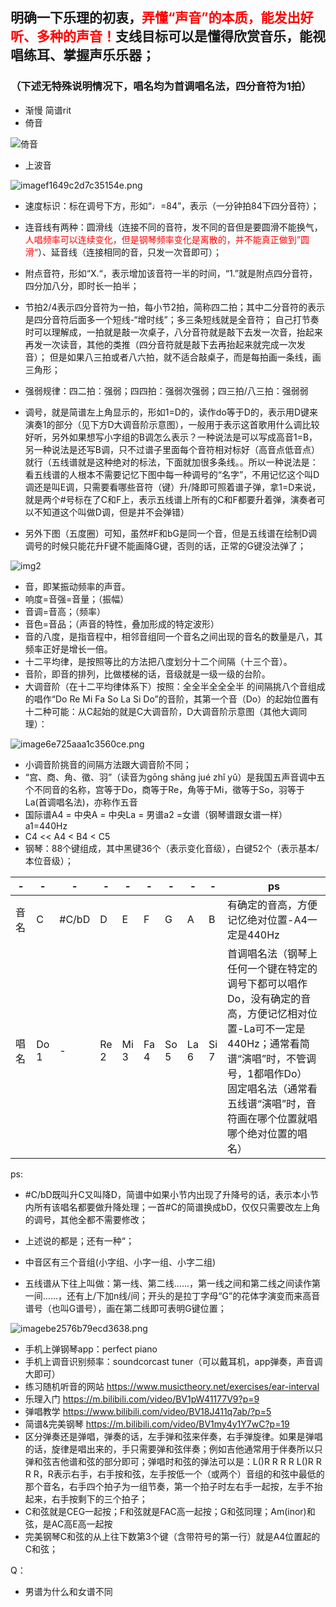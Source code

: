 ## 明确一下乐理的初衷，<font color=red>弄懂“声音”的本质，能发出好听、多种的声音！</font>支线目标可以是懂得欣赏音乐，能视唱练耳、掌握声乐乐器；
### （下述无特殊说明情况下，唱名均为首调唱名法，四分音符为1拍）

- 渐慢 简谱rit
- 倚音

![倚音](https://ywsswy.top/imagehub/?path=倚音.png)

- 上波音

![imagef1649c2d7c35154e.png](https://ywsswy.top/imagehub/?path=波音.png)

- 速度标识：标在调号下方，形如“♩=84”，表示（一分钟拍84下四分音符）；

- 连音线有两种：圆滑线（连接不同的音符，发不同的音但是要圆滑不能换气，<font color=red>人唱频率可以连续变化，但是钢琴频率变化是离散的，并不能真正做到”圆滑“</font>）、延音线（连接相同的音，只发一次音即可）；
- 附点音符，形如“X.“，表示增加该音符一半的时间，“1.”就是附点四分音符，四分加八分，即时长一拍半；
- 节拍2/4表示四分音符为一拍，每小节2拍，简称四二拍；其中二分音符的表示是四分音符后面多一个短线-“增时线”；多三条短线就是全音符；
自己打节奏时可以理解成，一拍就是敲一次桌子，八分音符就是敲下去发一次音，抬起来再发一次读音，其他的类推（四分音符就是敲下去再抬起来就完成一次发音）；
但是如果八三拍或者八六拍，就不适合敲桌子，而是每拍画一条线，画三角形；
- 强弱规律：四二拍：强弱；四四拍：强弱次强弱；四三拍/八三拍：强弱弱

- 调号，就是简谱左上角显示的，形如1=D的，读作do等于D的，表示用D键来演奏1的部分（见下方D大调音阶示意图），一般用于表示这首歌用什么调比较好听，另外如果想写小字组的B调怎么表示？一种说法是可以写成高音1=B，另一种说法是还写B调，只不过谱子里面每个音符相对标好（高音点低音点）就行（五线谱就是这种绝对的标法，下面就加很多条线。。所以一种说法是：看五线谱的人根本不需要记忆下图中每一种调号的“名字”，不用记忆这个叫D调还是叫E调，只需要看哪些音符（键）升/降即可照着谱子弹，拿1=D来说，就是两个#号标在了C和F上，表示五线谱上所有的C和F都要升着弹，演奏者可以不知道这个叫做D调，但是并不会弹错）
- 另外下图（五度圈）可知，虽然#F和bG是同一个音，但是五线谱在绘制D调调号的时候只能花升F键不能画降G键，否则的话，正常的G键没法弹了；

![img2](https://pic1.zhimg.com/v2-467e479a1bfd5fa81ed4f5fec3c6568c_r.jpg)
- 音，即某振动频率的声音。
- 响度=音强=音量；（振幅）
- 音调=音高；（频率）
- 音色=音品；（声音的特性，叠加形成的特定波形）
- 音的八度，是指音程中，相邻音组同一个音名之间出现的音名的数量是八，其频率正好是增长一倍。
- 十二平均律，是按照等比的方法把八度划分十二个间隔（十三个音）。
- 音阶，即音的排列，比做楼梯的话，音级就是一级一级的台阶。
- 大调音阶（在十二平均律体系下）按照：全全半全全全半 的间隔挑八个音组成的唱作“Do Re Mi Fa So La Si Do”的音阶，其第一个音（Do）的起始位置有十二种可能：从C起始的就是C大调音阶，D大调音阶示意图（其他大调同理）：

![image6e725aaa1c3560ce.png](https://ywsswy.top/imagehub/?path=D大调音阶.png)

- 小调音阶挑音的间隔方法跟大调音阶不同；
- “宫、商、角、徵、羽”（读音为gōng shāng jué zhǐ yǔ）是我国五声音调中五个不同音的名称，宫等于Do，商等于Re，角等于Mi，徵等于So，羽等于La(首调唱名法)，亦称作五音
- 国际谱A4 = 中央A = 中央La = 男谱a2 =女谱（钢琴谱跟女谱一样）a1=440Hz
- C4 << A4 < B4 < C5
- 钢琴：88个键组成，其中黑键36个（表示变化音级），白键52个（表示基本/本位音级）；

|-|-|-|-|-|-|-|-|-|ps|
|-|-|-|-|-|-|-|-|-|-|
|音名|C|#C/bD|D|E|F|G|A|B|有确定的音高，方便记忆绝对位置-A4一定是440Hz|
|唱名|Do<br>1|-|Re<br>2|Mi<br>3|Fa<br>4|So<br>5|La<br>6|Si<br>7|首调唱名法（钢琴上任何一个键在特定的调号下都可以唱作Do，没有确定的音高，方便记忆相对位置-La可不一定是440Hz；通常看简谱“演唱”时，不管调号，1都唱作Do）<br>固定唱名法（通常看五线谱“演唱”时，音符画在哪个位置就唱哪个绝对位置的唱名）|

ps:
- #C/bD既叫升C又叫降D，简谱中如果小节内出现了升降号的话，表示本小节内所有该唱名都要做升降处理；一首#C的简谱换成bD，仅仅只需要改左上角的调号，其他全都不需要修改；
- 上述说的都是；还有一种“；

- 中音区有三个音组(小字组、小字一组、小字二组)
- 五线谱从下往上叫做：第一线、第二线……，第一线之间和第二线之间读作第一间……，还有上/下加n线/间；开头的是拉丁字母“G”的花体字演变而来高音谱号（也叫G谱号），画在第二线即可表明G键位置；

![imagebe2576b79ecd3638.png](https://img.mp.itc.cn/upload/20170209/7edd5ffa38c840db901aae06305f1121_th.jpeg)


- 手机上弹钢琴app：perfect piano
- 手机上调音识别频率：soundcorcast tuner（可以戴耳机，app弹奏，声音调大即可）
- 练习随机听音的网站 https://www.musictheory.net/exercises/ear-interval
- 乐理入门 https://m.bilibili.com/video/BV1pW41177V9?p=9
- 弹唱教学 https://www.bilibili.com/video/BV18J411q7ab/?p=5
- 简谱&完美钢琴 https://m.bilibili.com/video/BV1my4y1Y7wC?p=19
- 区分弹奏还是弹唱，弹奏的话，左手弹和弦来伴奏，右手弹旋律。如果是弹唱的话，旋律是唱出来的，手只需要弹和弦伴奏；例如吉他通常用于伴奏所以只弹和弦吉他谱和弦的部分即可；弹唱时和弦的弹法可以是：L()R R R R L()R R R R，R表示右手，右手按和弦，左手按低一个（或两个）音组的和弦中最低的那个音名，右手四个拍子为一组节奏，第一个拍子时左右手一起按，左手不抬起来，右手按剩下的三个拍子；
- C和弦就是CEG一起按；F和弦就是FAC高一起按；G和弦同理；Am(inor)和弦，是AC高E高一起按
- 完美钢琴C和弦的从上往下数第3个键（含带符号的第一行）就是A4位置起的C和弦；

Q：
- 男谱为什么和女谱不同